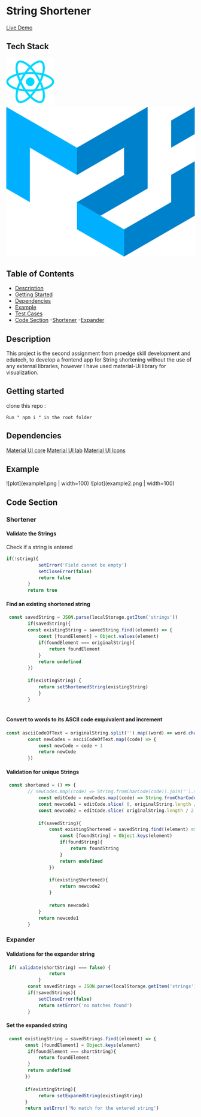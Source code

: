 # String Shortener

<a href=''>Live Demo</a>

## Tech Stack 
![react.js](reactIcon.svg)
![material-ui](material.svg)

## Table of Contents

- [Description](#description)
- [Getting Started](#getting-started)
- [Dependencies](#dependencies)
- [Example](#example)
- [Test Cases](#test-cases)
- [Code Section](#code-section)
   -[Shortener](#shortener)
   -[Expander](#expander)


## Description 

This project is the second assignment from proedge skill development and edutech, to develop a frontend app for String shortening without the use of any external libraries, however I have used material-Ui library for visualization.

## Getting started

clone this repo : 

```
Run " npm i " in the root folder

```

## Dependencies 

<a href='https://material-ui.com/getting-started/installation/'>Material UI core</a>
<a href='https://material-ui.com/components/about-the-lab/'>Material UI lab</a>
<a href='https://material-ui.com/components/material-icons/'>Material UI Icons</a>

## Example
![plot](example1.png | width=100)
![plot](example2.png | width=100)

## Code Section

### Shortener

#### Validate the Strings

Check if a string is entered

```js
if(!string){
            setError('Field cannot be empty')
            setCloseError(false)
            return false
        }
        return true

```

#### Find an existing shortened string

```js
 const savedString = JSON.parse(localStorage.getItem('strings')) 
        if(savedString){
        const existingString = savedString.find((element) => {
            const [foundElement] = Object.values(element)
            if(foundElement === originalString){
                return foundElement
            }
            return undefined
        })

        if(existingString) {
            return setShortenedString(existingString)
            }
        }
        
```
#### Convert to words to its ASCII code exquivalent and increment  

```js
const asciiCodeOfText = originalString.split('').map((word) => word.charCodeAt(0))
        const newCodes = asciiCodeOfText.map((code) => {
            const newCode = code + 1
            return newCode
        })
```

#### Validation for unique Strings

```js
 const shortened = () => {
        // newCodes.map((code) => String.fromCharCode(code)).join('').slice(0, originalString.length / 2 )
            const editCode = newCodes.map((code) => String.fromCharCode(code)).join('')
            const newcode1 = editCode.slice( 0, originalString.length / 2 )
            const newcode2 = editCode.slice( originalString.length / 2, originalString.length - 1 )
            
            if(savedString){
                const existingShortened = savedString.find((element) => {
                    const [foundString] = Object.keys(element)
                    if(foundString){
                        return foundString
                    }
                    return undefined
                })
    
                if(existingShortened){
                    return newcode2
                }
    
                return newcode1
            }
            return newcode1
        } 

```

### Expander

#### Validations for the expander string

```js
 if( validate(shortString) === false) {
                return
            }
        const savedStrings = JSON.parse(localStorage.getItem('strings')) 
        if(!savedStrings){
            setCloseError(false)
            return setError('no matches found')
        }
```

#### Set the expanded string

```js
 const existingString = savedStrings.find((element) => { 
       const [foundElement] = Object.keys(element)
        if(foundElement === shortString){
            return foundElement
        }
        return undefined
       })

       if(existingString){
            return setExpanedString(existingString)
       }
       return setError('No match for the entered string')

```

